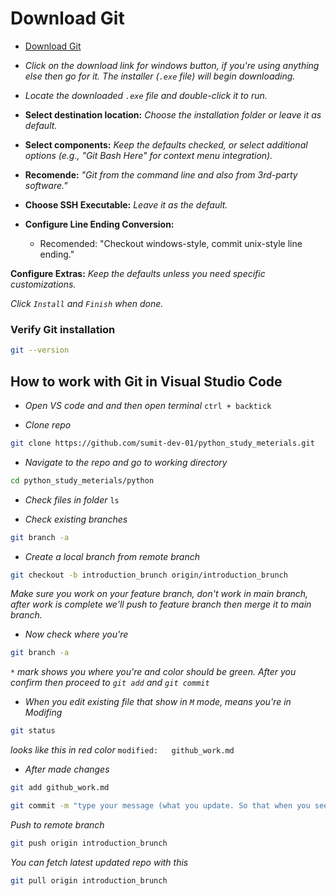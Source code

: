 # Download Git
- [Download Git](https://git-scm.com/)

- *Click on the download link for windows button, if you're using anything else then go for it. The installer (`.exe` file) will begin downloading.*

- *Locate the downloaded `.exe` file and double-click it to run.*

- **Select destination location:** *Choose the installation folder or leave it as default.*

- **Select components:** *Keep the defaults checked, or select additional options (e.g., "Git Bash Here" for context menu integration).*

- **Recomende:** *"Git from the command line and also from 3rd-party software."*

- **Choose SSH Executable:** *Leave it as the default.*

- **Configure Line Ending Conversion:**
    - Recomended: "Checkout windows-style, commit unix-style line ending."

**Configure Extras:** *Keep the defaults unless you need specific customizations.*

*Click `Install` and `Finish` when done.*

### Verify Git installation
```bash
git --version
```

## How to work with Git in Visual Studio Code

- *Open VS code and and then open terminal*
`ctrl + backtick` 

- *Clone repo*
```bash
git clone https://github.com/sumit-dev-01/python_study_meterials.git
```

- *Navigate to the repo and go to working directory*
```bash
cd python_study_meterials/python
```

- *Check files in folder*
`ls`

- *Check existing branches*
```bash
git branch -a
```

- *Create a local branch from remote branch*
```bash
git checkout -b introduction_brunch origin/introduction_brunch
```
*Make sure you work on your feature branch, don't work in main branch, after work is complete we'll push to feature branch then merge it to main branch.*

- *Now check where you're*
```bash
git branch -a
```
*`*` mark shows you where you're and color should be green.*
*After you confirm then proceed to `git add` and `git commit`*

- *When you edit existing file that show in `M` mode, means you're in Modifing*
```bash
git status
```
*looks like this in red color*
`modified:   github_work.md`

- *After made changes*
```bash
git add github_work.md
```
```bash
git commit -m "type your message (what you update. So that when you see next time...ooh..i update this, okay...)"
```

*Push to remote branch*
```bash
git push origin introduction_brunch
```

*You can fetch latest updated repo with this*
```bash
git pull origin introduction_brunch
```
